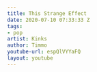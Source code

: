 ```yaml
---
title: This Strange Effect
date: 2020-07-10 07:33:33 Z
tags:
- pop
artist: Kinks
author: Timmo
youtube-url: espQlVYYaFQ
layout: youtube
---
```


